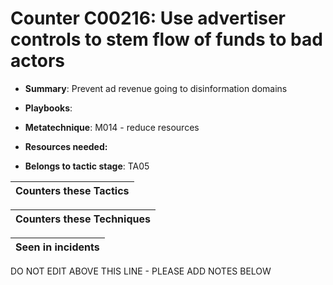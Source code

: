 # Counter C00216: Use advertiser controls to stem flow of funds to bad actors

* **Summary**: Prevent ad revenue going to disinformation domains

* **Playbooks**: 

* **Metatechnique**: M014 - reduce resources

* **Resources needed:** 

* **Belongs to tactic stage**: TA05


| Counters these Tactics |
| ---------------------- |



| Counters these Techniques |
| ------------------------- |



| Seen in incidents |
| ----------------- |


DO NOT EDIT ABOVE THIS LINE - PLEASE ADD NOTES BELOW